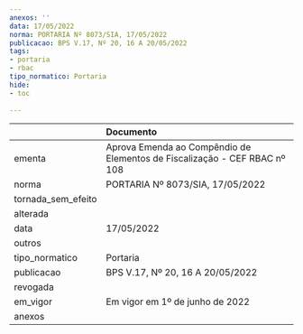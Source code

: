 ```yaml
---
anexos: ''
data: 17/05/2022
norma: PORTARIA Nº 8073/SIA, 17/05/2022
publicacao: BPS V.17, Nº 20, 16 A 20/05/2022
tags:
- portaria
- rbac
tipo_normatico: Portaria
hide: 
- toc 
 
---
```


|                    | Documento                                                                 |
|:-------------------|:--------------------------------------------------------------------------|
| ementa             | Aprova Emenda ao Compêndio de Elementos de Fiscalização - CEF RBAC nº 108 |
| norma              | PORTARIA Nº 8073/SIA, 17/05/2022                                          |
| tornada_sem_efeito |                                                                           |
| alterada           |                                                                           |
| data               | 17/05/2022                                                                |
| outros             |                                                                           |
| tipo_normatico     | Portaria                                                                  |
| publicacao         | BPS V.17, Nº 20, 16 A 20/05/2022                                          |
| revogada           |                                                                           |
| em_vigor           | Em vigor em 1º de junho de 2022                                           |
| anexos             |                                                                           |